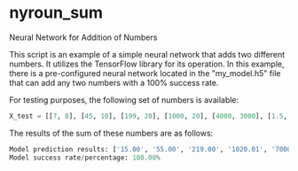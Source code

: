 # nyroun_sum
Neural Network for Addition of Numbers

This script is an example of a simple neural network that adds two different numbers. It utilizes the TensorFlow library for its operation. In this example, there is a pre-configured neural network located in the "my_model.h5" file that can add any two numbers with a 100% success rate.

For testing purposes, the following set of numbers is available:

``` python
X_test = [[7, 8], [45, 10], [199, 20], [1000, 20], [4000, 3000], [1.5, 2.7]]  
```

The results of the sum of these numbers are as follows:

``` python
Model prediction results: ['15.00', '55.00', '219.00', '1020.01', '7000.01', '4.20']
Model success rate/percentage: 100.00%
```
